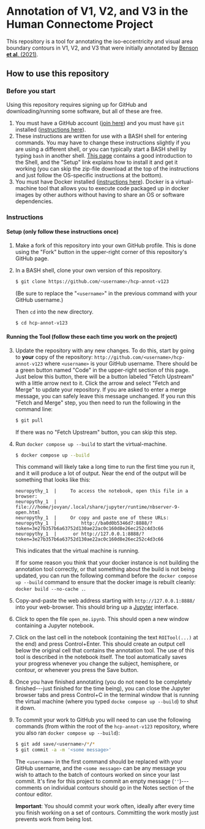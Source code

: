 # Annotation of V1, V2, and V3 in the Human Connectome Project

This repository is a tool for annotating the iso-eccentricity and visual area boundary contours in V1, V2, and V3 that were initially annotated by [Benson **et al**. (2021)](https://doi.org/10.1101/2020.12.30.424856).

## How to use this repository

### Before you start

Using this repository requires signing up for GitHub and downloading/running some software, but all of these are free.

1. You must have a GitHub account ([join here](https://github.com/join)) and you must have `git` installed ([instructions here](https://git-scm.com/book/en/v2/Getting-Started-Installing-Git)).
2. These instructions are written for use with a BASH shell for entering commands. You may have to change these instructions slightly if you are using a different shell, or you can typically start a BASH shell by typing `bash` in another shell. [This page](https://swcarpentry.github.io/shell-novice/) contains a good introduction to the Shell, and the "Setup" link explains how to install it and get it working (you can skip the zip-file download at the top of the instructions and just follow the OS-specific instructions at the bottom).
3. You must have Docker installed ([instructions here](https://docs.docker.com/get-docker/)). Docker is a virtual-machine tool that allows you to execute code packaged up in docker images by other authors without having to share an OS or software dependencies.

### Instructions

#### Setup (only follow these instructions once)

1. Make a fork of this repository into your own GitHub profile. This is done using the "Fork" button in the upper-right corner of this repository's GitHub page.
2. In a BASH shell, clone your own version of this repository.

   ```bash
   $ git clone https://github.com/<username>/hcp-annot-v123
   ```
   
   (Be sure to replace the "`<username>`" in the previous command with your GitHub username.)
   
   Then `cd` into the new directory.
   
   ```bash
   $ cd hcp-annot-v123
   ```

#### Running the Tool (follow these each time you work on the project)

3. Update the repository with any new changes. To do this, start by going to **your** copy of the repository: `http://github.com/<username>/hcp-annot-v123` where `<username>` is your GitHub username. There should be a green button named "Code" in the upper-right section of this page. Just below this button, there will be a button labeled "Fetch Upstream" with a little arrow next to it. Click the arrow and select "Fetch and Merge" to update your repository. If you are asked to enter a merge message, you can safely leave this message unchanged. If you run this "Fetch and Merge" step, you then need to run the following in the command line:
   
   ```bash
   $ git pull
   ```
   
   If there was no "Fetch Upstream" button, you can skip this step.
   
4. Run `docker compose up --build` to start the virtual-machine.

   ```bash
   $ docker compose up --build
   ```
   
   This command will likely take a long time to run the first time you run it, and it will produce a lot of output. Near the end of the output will be something that looks like this:
   
   ```
   neuropythy_1  |     To access the notebook, open this file in a browser:
   neuropythy_1  |         file:///home/jovyan/.local/share/jupyter/runtime/nbserver-9-open.html
   neuropythy_1  |     Or copy and paste one of these URLs:
   neuropythy_1  |         http://ba0d0b5346d7:8888/?token=3e27b357b6a63752d130ae22ac0c160d8e26ec252c4d3c66
   neuropythy_1  |      or http://127.0.0.1:8888/?token=3e27b357b6a63752d130ae22ac0c160d8e26ec252c4d3c66
   ```
   
   This indicates that the virtual machine is running.
   
   If for some reason you think that your docker instance is not building the annotation tool correctly, or that something about the build is not being updated, you can run the following command before the `docker compose up --build` command to ensure that the docker image is rebuilt cleanly: `docker build --no-cache .`.
5. Copy-and-paste the web address starting with `http://127.0.0.1:8888/` into your web-browser. This should bring up a [Jupyter](https://jupyter.org/) interface.
6. Click to open the file `open_me.ipynb`. This should open a new window containing a Jupyter notebook.
6. Click on the last cell in the notebook (containing the text `ROITool(...)` at the end) and press Control+Enter. This should create an output cell below the original cell that contains the annotation tool. The use of this tool is described in the notebook itself. The tool automatically saves your progress whenever you change the subject, hemisphere, or contour, or whenever you press the Save button.
7. Once you have finished annotating (you do not need to be completely finished---just finished for the time being), you can close the Jupyter browser tabs and press Control+C in the terminal window that is running the virtual machine (where you typed `docke compose up --build`) to shut it down.
8. To commit your work to GitHub you will need to can use the following commands (from within the root of the `hcp-annot-v123` repository, where you also ran `docker compose up --build`):

   ```bash
   $ git add save/<username>/*/*
   $ git commit -a -m '<some message>'
   ```
   
   The `<username>` in the first command should be replaced with your GitHub username, and the `<some message>` can be any message you wish to attach to the batch of contours worked on since your last commit. It's fine for this project to commit an empty message (`''`)---comments on individual contours should go in the Notes section of the contour editor.
   
   **Important**: You should commit your work often, ideally after every time you finish working on a set of contours. Committing the work mostly just prevents work from being lost.

